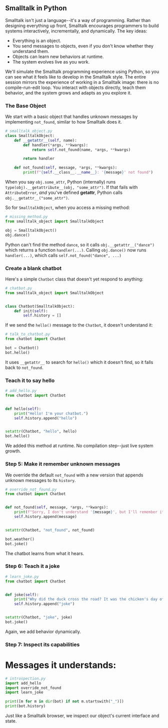 ## Smalltalk in Python

Smalltalk isn't just a language--it's a way of programming.
Rather than designing everything up front, Smalltalk encourages programmers to build systems interactively, incrementally, and dynamically.
The key ideas:

- Everything is an object.
- You send messages to objects, even if you don't know whether they understand them.
- Objects can learn new behaviors at runtime.
- The system evolves live as you work.

We'll simulate the Smalltalk programming experience using Python, so you can see what it feels like to develop in the Smalltalk style.
The entire session mirrors the experience of working in a Smalltalk image: there is no compile-run-edit loop.
You interact with objects directly, teach them behavior, and the system grows and adapts as you explore it.

### The Base Object

We start with a basic object that handles unknown messages by implementing `not_found`, similar to how Smalltalk does it.

```python
# smalltalk_object.py
class SmalltalkObject:
    def __getattr__(self, name):
        def handler(*args, **kwargs):
            return self.not_found(name, *args, **kwargs)

        return handler

    def not_found(self, message, *args, **kwargs):
        print(f"{self.__class__.__name__}: '{message}' not found")
```

When you say `obj.some_attr`, Python (internally) runs `type(obj).__getattribute__(obj, "some_attr")`.
If that fails with `AttributeError`, _and_ you've defined __getattr__, Python calls `obj.__getattr__("some_attr")`.

So for `SmalltalkObject`, when you access a missing method:

```python
# missing_method.py
from smalltalk_object import SmalltalkObject

obj = SmalltalkObject()
obj.dance()
```

Python can't find the method `dance`, so it calls `obj.__getattr__("dance")` which returns a function `handler(...)`.
Calling `obj.dance()` now runs `handler(...)`, which calls `self.not_found("dance", ...)`

### Create a blank chatbot

Here's a simple `Chatbot` class that doesn't yet respond to anything:

```python
# chatbot.py
from smalltalk_object import SmalltalkObject


class Chatbot(SmalltalkObject):
    def init(self):
        self.history = []
```

If we send the `hello()` message to the `Chatbot`, it doesn't understand it:

```python
# talk_to_chatbot.py
from chatbot import Chatbot

bot = Chatbot()
bot.hello()
```

It uses `__getattr__` to search for `hello()` which it doesn't find, so it falls back to `not_found`.

### Teach it to say hello

```python
# add_hello.py
from chatbot import Chatbot


def hello(self):
    print("Hello! I'm your chatbot.")
    self.history.append("hello")


setattr(Chatbot, "hello", hello)
bot.hello()
```

We added this method at runtime.
No compilation step--just live system growth.

### Step 5: Make it remember unknown messages

We override the default `not_found` with a new version that appends unknown messages to its `history`.

```python
# override_not_found.py
from chatbot import Chatbot


def not_found(self, message, *args, **kwargs):
    print(f"Sorry, I don't understand '{message}', but I'll remember it.")
    self.history.append(message)


setattr(Chatbot, "not_found", not_found)

bot.weather()
bot.joke()
```

The chatbot learns from what it hears.

### Step 6: Teach it a joke

```python
# learn_joke.py
from chatbot import Chatbot


def joke(self):
    print("Why did the duck cross the road? It was the chicken's day off.")
    self.history.append("joke")


setattr(Chatbot, "joke", joke)
bot.joke()
```

Again, we add behavior dynamically.

### Step 7: Inspect its capabilities

# Messages it understands:

```python
# introspection.py
import add_hello
import override_not_found
import learn_joke

print([m for m in dir(bot) if not m.startswith("_")])
print(bot.history)
```

Just like a Smalltalk browser, we inspect our object's current interface and state.
